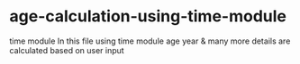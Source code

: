 # age-calculation-using-time-module
time module
In this file using time module age year & many more details are calculated based on user input
